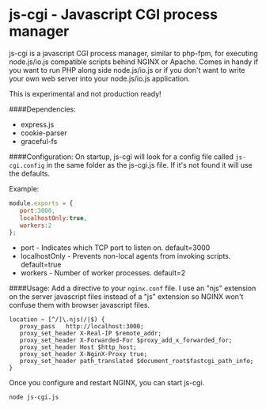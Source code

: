 # js-cgi  - Javascript CGI process manager
js-cgi is a javascript CGI process manager, similar to php-fpm, for executing node.js/io.js compatible scripts behind NGINX or Apache. Comes in handy if you want to run PHP along side node.js/io.js or if you don't want to write your own web server into your node.js/io.js application.

This is experimental and not production ready!

####Dependencies:
* express.js
* cookie-parser
* graceful-fs

####Configuration:
On startup, js-cgi will look for a config file called `js-cgi.config` in the same folder as the js-cgi.js file. If it's not found it will use the defaults.

Example:
```js
module.exports = {
   port:3000,
   localhostOnly:true,
   workers:2
};

```

* port - Indicates which TCP port to listen on. default=3000
* localhostOnly - Prevents non-local agents from invoking scripts. default=true
* workers - Number of worker processes. default=2

####Usage:
Add a directive to your `nginx.conf` file. I use an "njs" extension on the server javascript files instead of a "js" extension so NGINX won't confuse them with browser javascript files.
```
location ~ [^/]\.njs(/|$) {
   proxy_pass   http://localhost:3000;
   proxy_set_header X-Real-IP $remote_addr;
   proxy_set_header X-Forwarded-For $proxy_add_x_forwarded_for;
   proxy_set_header Host $http_host;
   proxy_set_header X-NginX-Proxy true;
   proxy_set_header path_translated $document_root$fastcgi_path_info;
}
```
Once you configure and restart NGINX, you can start js-cgi.
```sh
node js-cgi.js
```

